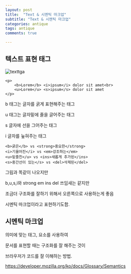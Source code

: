 ```yaml
---
layout: post
title:  "Text & 시멘틱 마크업"
subtitle: "Text & 시멘틱 마크업"
categories: antique
tags: antique
comments: true

---
```


텍스트 표현 태그
---

![texttga](https://user-images.githubusercontent.com/56789064/89736006-57738600-daa1-11ea-9a89-596d69e7231e.jpg)


```
<p>
    <b>Lorem</b> <i>ipsum</i> dolor sit amet<br>
    <u>Lorem</u> <s>ipsum</s> dolor sit amet
</p>
```

b 태그는 글자를 굵게 표현해주는 태그

u 태그는 글자밑에 줄을 글어주는 태그

s 글자에 선을 그어주는 태그

i 글자를 눞혀주는 태그

```
<b>굵은</b> vs <strong>중요한</strong>
<i>기울어진</i> vs <em>강조하는</em>
<u>밑줄친</u> vs <ins>새롭게 추가된</ins>
<s>중간선이 있는</s> vs <del>삭제된</del>
```

그림과 똑같이 나오지만

b,u,s,i와 strong em ins del 쓰임새는 같지만 

조금더 구조화를 잘하기 위해서 오른쪽으로 사용하는게 좋음

시멘틱 마크업이라고 표현하기도함.

시멘틱 마크업
---

의미에 맞는 태그, 요소를 사용하여

문서를 표현할 때는 구조화를 잘 해주는 것이

브라우저가 코드를 잘 이해하는 방법.

https://developer.mozilla.org/ko/docs/Glossary/Semantics
